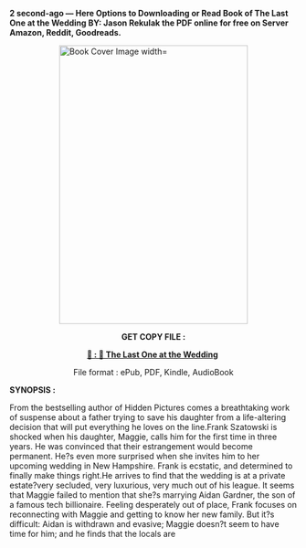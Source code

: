 <p><strong>2 second-ago &mdash; Here Options to Downloading or Read Book of The Last One at the Wedding BY: Jason Rekulak the PDF online for free on Server Amazon, Reddit, Goodreads.</strong></p><p><a href="https://uk.ebookarea.xyz/?book=203579177-the-last-one-at-the-wedding"><img style="display: block; margin-left: auto; margin-right: auto;" src="https://i.gr-assets.com/images/S/compressed.photo.goodreads.com/books/1706500420l/203579177.jpg" alt="Book Cover Image width=" width="330" height="488" /></a></p><p style="text-align: center;"><strong>GET COPY FILE :</strong></p><p style="text-align: center;"><strong><a href="https://uk.ebookarea.xyz/?book=203579177-the-last-one-at-the-wedding" target="_blank" rel="noopener">📢 : 🔗 The Last One at the Wedding</a>&nbsp;</strong></p><p style="text-align: center;">File format : ePub, PDF, Kindle, AudioBook</p><p><strong>SYNOPSIS :</strong></p><p>From the bestselling author of Hidden Pictures comes a breathtaking work of suspense about a father trying to save his daughter from a life-altering decision that will put everything he loves on the line.Frank Szatowski is shocked when his daughter, Maggie, calls him for the first time in three years. He was convinced that their estrangement would become permanent. He?s even more surprised when she invites him to her upcoming wedding in New Hampshire. Frank is ecstatic, and determined to finally make things right.He arrives to find that the wedding is at a private estate?very secluded, very luxurious, very much out of his league. It seems that Maggie failed to mention that she?s marrying Aidan Gardner, the son of a famous tech billionaire. Feeling desperately out of place, Frank focuses on reconnecting with Maggie and getting to know her new family. But it?s difficult: Aidan is withdrawn and evasive; Maggie doesn?t seem to have time for him; and he finds that the locals are </p>
